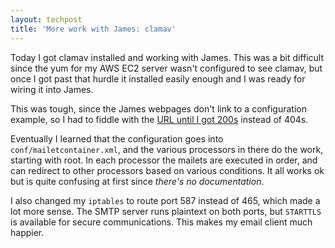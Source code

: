 ```yaml
---
layout: techpost
title: 'More work with James: clamav'
---
```


Today I got clamav installed and working with James. This was a bit difficult since the yum for my AWS EC2 server wasn't configured to see clamav, but once I got past that hurdle it installed easily enough and I was ready for wiring it into James.

This was tough, since the James webpages don't link to a configuration example, so I had to fiddle with the [URL until I got 200s](https://svn.apache.org/repos/asf/james/server/tags/james-server-3.0-beta1/container-spring/src/main/config/examples/) instead of 404s. 

Eventually I learned that the configuration goes into `conf/mailetcontainer.xml`, and the various processors in there do the work, starting with root. In each processor the mailets are executed in order, and can redirect to other processors based on various conditions. It all works ok but is quite confusing at first since _there's no documentation_.

I also changed my `iptables` to route port 587 instead of 465, which made a lot more sense. The SMTP server runs plaintext on both ports, but `STARTTLS` is available for secure communications. This makes my email client much happier.